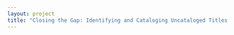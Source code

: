 ```yaml
--- 
layout: project 
title: "Closing the Gap: Identifying and Cataloging Uncataloged Titles in the Classed Collections of the American Antiquarian Society" 
---
```



